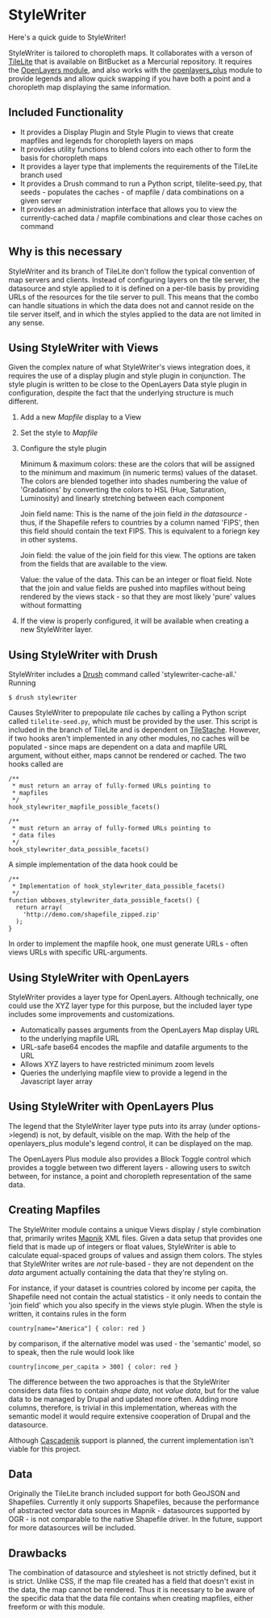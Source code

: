 # StyleWriter

Here's a quick guide to StyleWriter!

StyleWriter is tailored to choropleth maps. It collaborates with a verson of 
[TileLite][tilelite] that is available on BitBucket as a Mercurial repository. 
It requires the [OpenLayers module][olmod], and also works with the 
[openlayers_plus][olp] module to provide legends and allow quick swapping if 
you have both a point and a choropleth map displaying the same information.

## Included Functionality

* It provides a Display Plugin and Style Plugin to views that create mapfiles 
  and legends for choropleth layers on maps
* It provides utility functions to blend colors into each other to form the 
  basis for choropleth maps
* It provides a layer type that implements the requirements of the TileLite 
  branch used
* It provides a Drush command to run a Python script, tilelite-seed.py, that 
  seeds - populates the caches - of mapfile / data combinations on a 
  given server
* It provides an administration interface that allows you to view the 
  currently-cached data / mapfile combinations and clear those caches on command

## Why is this necessary

StyleWriter and its branch of TileLite don't follow the typical convention of 
map servers and clients. Instead of configuring layers on the tile server, 
the datasource and style applied to it is defined on a per-tile basis by 
providing URLs of the resources for the tile server to pull. This means that 
the combo can handle situations in which the data does not and cannot reside 
on the tile server itself, and in which the styles applied to the data are 
not limited in any sense.

## Using StyleWriter with Views

Given the complex nature of what StyleWriter's views integration does, it 
requires the use of a display plugin and style plugin in conjunction. The 
style plugin is written to be close to the OpenLayers Data style plugin 
in configuration, despite the fact that the underlying structure is much 
different.

1. Add a new *Mapfile* display to a View
2. Set the style to *Mapfile*
3. Configure the style plugin

    Minimum & maximum colors: these are the colors that will be assigned to 
      the minimum and maximum (in numeric terms) values of the dataset. 
      The colors are blended together into shades numbering the value of 
      'Gradations' by converting the colors to HSL (Hue, Saturation, Luminosity)
      and linearly stretching between each component

    Join field name: This is the name of the join field _in the datasource_ - 
      thus, if the Shapefile refers to countries by a column named 'FIPS', 
      then this field should contain the text FIPS. This is equivalent to 
      a foriegn key in other systems.

    Join field: the value of the join field for this view. The options are 
      taken from the fields that are available to the view.

    Value: the value of the data. This can be an integer or float field. Note 
      that the join and value fields are pushed into mapfiles without 
      being rendered by the views stack - so that they are most likely 
      'pure' values without formatting

4. If the view is properly configured, it will be available when creating 
   a new StyleWriter layer.

## Using StyleWriter with Drush

StyleWriter includes a [Drush][d] command called 'stylewriter-cache-all.' 
Running

    $ drush stylewriter

Causes StyleWriter to prepopulate _tile_ caches by calling a Python script 
called `tilelite-seed.py`, which must be provided by the user. This script 
is included in the branch of TileLite and is dependent on [TileStache][ts]. 
However, if two hooks aren't implemented in any other modules, no caches will 
be populated - since maps are dependent on a data and mapfile URL argument, 
without either, maps cannot be rendered or cached. The two hooks called are 

    /**
     * must return an array of fully-formed URLs pointing to 
     * mapfiles
     */
    hook_stylewriter_mapfile_possible_facets()

    /**
     * must return an array of fully-formed URLs pointing to 
     * data files
     */
    hook_stylewriter_data_possible_facets()

A simple implementation of the data hook could be

    /**
     * Implementation of hook_stylewriter_data_possible_facets()
     */
    function wbboxes_stylewriter_data_possible_facets() {
      return array(
        'http://demo.com/shapefile_zipped.zip'
      );
    }

In order to implement the mapfile hook, one must generate URLs - often views 
URLs with specific URL-arguments.

## Using StyleWriter with OpenLayers

StyleWriter provides a layer type for OpenLayers. Although technically, one 
could use the XYZ layer type for this purpose, but the included layer type 
includes some improvements and customizations.

* Automatically passes arguments from the OpenLayers Map display URL to the 
  underlying mapfile URL
* URL-safe base64 encodes the mapfile and datafile arguments to the URL
* Allows XYZ layers to have restricted minimum zoom levels
* Queries the underlying mapfile view to provide a legend in the Javascript
  layer array

## Using StyleWriter with OpenLayers Plus

The legend that the StyleWriter layer type puts into its array (under 
options->legend) is not, by default, visible on the map. With the help of 
the openlayers_plus module's legend control, it can be displayed on the map.

The OpenLayers Plus module also provides a Block Toggle control which provides 
a toggle between two different layers - allowing users to switch between, 
for instance, a point and choropleth representation of the same data.

## Creating Mapfiles

The StyleWriter module contains a unique Views display / style combination 
that, primarily writes [Mapnik][m] XML files. Given a data setup that provides 
one field that is made up of integers or float values, StyleWriter is able to 
calculate equal-spaced groups of values and assign them colors. The styles 
that StyleWriter writes are _not_ rule-based - they are not dependent on the 
*data* argument actually containing the data that they're styling on.

For instance, if your dataset is countries colored by income per capita, the 
Shapefile need not contain the actual statistics - it only needs to contain 
the 'join field' which you also specify in the views style plugin. When the 
style is written, it contains rules in the form

    country[name="America"] { color: red }

by comparison, if the alternative model was used - the 'semantic' model, so to 
speak, then the rule would look like

    country[income_per_capita > 300] { color: red }

The difference between the two approaches is that the StyleWriter considers 
data files to contain _shape data_, not _value data_, but for the value data 
to be managed by Drupal and updated more often. Adding more columns, therefore, 
is trivial in this implementation, whereas with the semantic model it would 
require extensive cooperation of Drupal and the datasource.

Although [Cascadenik][c] support is planned, the current implementation isn't 
viable for this project.

## Data

Originally the TileLite branch included support for both GeoJSON and Shapefiles.
Currently it only supports Shapefiles, because the performance of abstracted 
vector data sources in Mapnik - datasources supported by OGR - is not 
comparable to the native Shapefile driver. In the future, support for more
datasources will be included.

## Drawbacks

The combination of datasource and stylesheet is not strictly defined, but it 
is strict. Unlike CSS, if the map file created has a field that doesn't exist 
in the data, the map cannot be rendered. Thus it is necessary to be aware 
of the specific data that the data file contains when creating mapfiles, either 
freeform or with this module.

[olmod]: http://drupal.org/project/openlayers
[tilelite]: http://bitbucket.org/tmcw/tilelite
[olp]: http://github.com/developmentseed/openlayers_plus
[c]: http://code.google.com/p/mapnik-utils/wiki/Cascadenik
[m]: http://www.mapnik.org/
[d]: http://drupal.org/project/drush
[ts]: http://tilestache.org/
